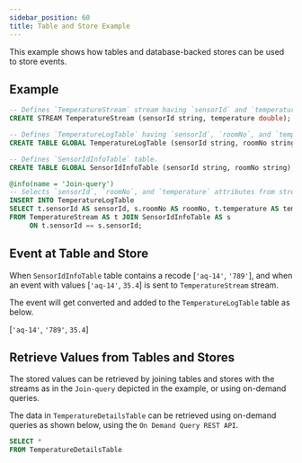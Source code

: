 ```yaml
---
sidebar_position: 60
title: Table and Store Example
---
```


This example shows how tables and database-backed stores can be used to store events.

## Example

```sql
-- Defines `TemperatureStream` stream having `sensorId` and `temperature` attributes of types `string` and `double`.
CREATE STREAM TemperatureStream (sensorId string, temperature double);

-- Defines `TemperatureLogTable` having `sensorId`, `roomNo`, and `temperature` attributes of types `string`, `string`, and `double`.
CREATE TABLE GLOBAL TemperatureLogTable (sensorId string, roomNo string, temperature double);

-- Defines `SensorIdInfoTable` table.
CREATE TABLE GLOBAL SensorIdInfoTable (sensorId string, roomNo string);

@info(name = 'Join-query')
-- Selects `sensorId`, `roomNo`, and `temperature` attributes from stream and table, and adds events to `TemperatureLogTable`.
INSERT INTO TemperatureLogTable
SELECT t.sensorId AS sensorId, s.roomNo AS roomNo, t.temperature AS temperature
FROM TemperatureStream AS t JOIN SensorIdInfoTable AS s
     ON t.sensorId == s.sensorId;
```

## Event at Table and Store

When `SensorIdInfoTable` table contains a recode [`'aq-14'`, `'789'`], and when an event with values [`'aq-14'`, `35.4`] is sent to `TemperatureStream` stream.

The event will get converted and added to the `TemperatureLogTable` table as below.

[`'aq-14'`, `'789'`, `35.4`]

## Retrieve Values from Tables and Stores

The stored values can be retrieved by joining tables and stores with the streams as in the `Join-query` depicted in the example, or using on-demand queries.

The data in `TemperatureDetailsTable` can be retrieved using on-demand queries as shown below, using the `On Demand Query REST API`.

```sql
SELECT *
FROM TemperatureDetailsTable
```
